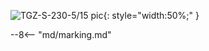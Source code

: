 ![TGZ-S-230-5/15 pic](../../../../source/img/photo_TGZ-S-230-5_15.webp){: style="width:50%;" }

--8<-- "md/marking.md"
